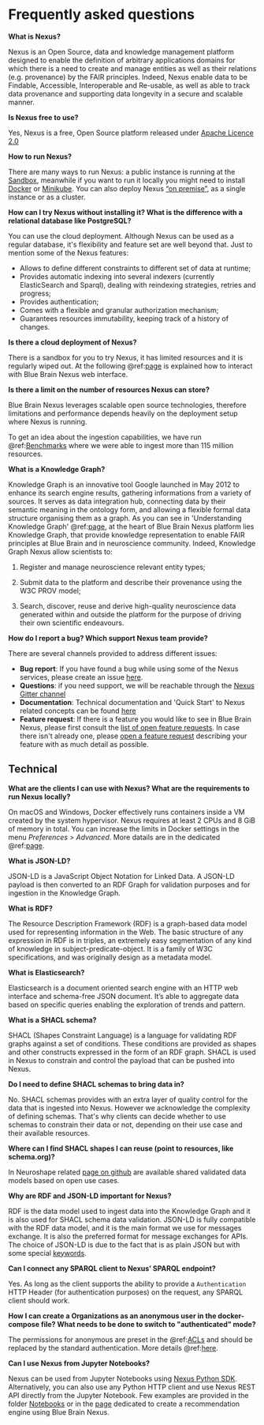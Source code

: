 # Frequently asked questions

**What is Nexus?**

Nexus is an Open Source, data and knowledge management platform designed to enable the definition of arbitrary applications domains for which there is a need to create and manage entities as well as their relations (e.g. provenance) by the FAIR principles. Indeed, Nexus enable data to be Findable, Accessible, Interoperable and Re-usable, as well as able to track data provenance and supporting data longevity in a secure and scalable manner.


**Is Nexus free to use?**

Yes, Nexus is a free, Open Source platform released under [Apache Licence 2.0](https://opensource.org/licenses/Apache-2.0)


**How to run Nexus?**

There are many ways to run Nexus: a public instance is running at the [Sandbox](https://sandbox.bluebrainnexus.io/web/), meanwhile if you want to run it locally you might need to install [Docker](getting-started/running-nexus/index.html#docker) or [Minikube](getting-started/running-nexus/index.html#run-nexus-locally-with-minikube). You can also deploy Nexus [“on premise”](getting-started/running-nexus/index.html#on-premise-cloud-deployment), as a single instance or as a cluster.


**How can I try Nexus without installing it? What is the difference with a relational database like PostgreSQL?**

You can use the cloud deployment.
Although Nexus can be used as a regular database, it's flexibility and feature set are well beyond that. 
Just to mention some of the Nexus features:

* Allows to define different constraints to different set of data at runtime;
* Provides automatic indexing into several indexers (currently ElasticSearch and Sparql), dealing with reindexing strategies, retries and progress;
* Provides authentication;
* Comes with a flexible and granular authorization mechanism;
* Guarantees resources immutability, keeping track of a history of changes.


**Is there a cloud deployment of Nexus?**

There is a sandbox for you to try Nexus, it has limited resources and it is regularly wiped out. At the following @ref:[page](getting-started/webapps.md) is explained how to interact with Blue Brain Nexus web interface. 


**Is there a limit on the number of resources Nexus can store?**

Blue Brain Nexus leverages scalable open source technologies, therefore limitations and performance depends heavily on the deployment setup where Nexus is running.

To get an idea about the ingestion capabilities, we have run @ref:[Benchmarks](additional-info/benchmarks/data-volume-and-scenarios.md) where we were able to ingest more than 115 million resources.


**What is a Knowledge Graph?**

Knowledge Graph is an innovative tool Google launched in May 2012 to enhance its search engine results, gathering informations from a variety of sources. It serves as data integration hub, connecting data by their semantic meaning in the ontology form, and allowing a flexible formal data structure organising them as a graph.
As you can see in 'Understanding Knowledge Graph' @ref:[page](tutorial/knowledge-graph/index.md), at the heart of Blue Brain Nexus platform lies Knowledge Graph, that provide knowledge representation to enable FAIR principles at Blue Brain and in neuroscience community.
Indeed, Knowledge Graph Nexus allow scientists to: 

1. Register and manage neuroscience relevant entity types; 

2. Submit data to the platform and describe their provenance using the W3C PROV model; 

3. Search, discover, reuse and derive high-quality neuroscience data generated within and outside the platform for the purpose of driving their own scientific endeavours.


**How do I report a bug? Which support Nexus team provide?**

There are several channels provided to address different issues:


* **Bug report**: If you have found a bug while using some of the Nexus services, please create an issue [here](https://github.com/BlueBrain/nexus/issues/new?labels=bug).
* **Questions**: if you need support, we will be reachable through the [Nexus Gitter channel](https://gitter.im/BlueBrain/nexus)
* **Documentation**: Technical documentation and 'Quick Start' to Nexus related concepts can be found [here](https://bluebrain.github.io/nexus/docs)
* **Feature request**: If there is a feature you would like to see in Blue Brain Nexus, please first consult the [list of open feature requests](https://github.com/BlueBrain/nexus/issues?q=is%3Aopen+is%3Aissue+label%3Afeature). In case there isn't already one, please [open a feature request](https://github.com/BlueBrain/nexus/issues/new?labels=feature) describing your feature with as much detail as possible.

## Technical


**What are the clients I can use with Nexus? What are the requirements to run Nexus locally?**

On macOS and Windows, Docker effectively runs containers inside a VM created by the system hypervisor. Nexus requires at least 2 CPUs and 8 GiB of memory in total. You can increase the limits in Docker settings in the menu *Preferences > Advanced*. More datails are in the dedicated @ref:[page](getting-started/running-nexus/index.md).


**What is JSON-LD?**

JSON-LD is a JavaScript Object Notation for Linked Data. A JSON-LD payload is then converted to an RDF Graph for validation purposes and for ingestion in the Knowledge Graph.


**What is RDF?**

The Resource Description Framework (RDF) is a graph-based data model used for representing information in the Web. The basic structure of any expression in RDF is in triples, an extremely easy segmentation of any kind of knowledge in subject-predicate-object. It is a family of W3C specifications, and was originally design as a metadata model.
 
 
**What is Elasticsearch?**

Elasticsearch is a document oriented search engine with an HTTP web interface and schema-free JSON document. It’s able to aggregate data based on specific queries enabling the exploration of trends and pattern.


**What is a SHACL schema?**

SHACL (Shapes Constraint Language) is a language for validating RDF graphs against a set of conditions. These conditions are provided as shapes and other constructs expressed in the form of an RDF graph.
SHACL is used in Nexus to constrain and control the payload that can be pushed into Nexus.


**Do I need to define SHACL schemas to bring data in?**

No. SHACL schemas provides with an extra layer of quality control for the data that is ingested into Nexus. However we acknowledge the complexity of defining schemas. That's why clients can decide whether to use schemas to constrain their data or not, depending on their use case and their available resources.


**Where can I find SHACL shapes I can reuse (point to resources, like schema.org)?**

In Neuroshape related [page on github](https://github.com/INCF/neuroshapes) are available shared validated data models based on open use cases.


**Why are RDF and JSON-LD important for Nexus?**

RDF is the data model used to ingest data into the Knowledge Graph and it is also used for SHACL schema data validation. JSON-LD is fully compatible with the RDF data model, and it is the main format we use for messages exchange. It is also the preferred format for message exchanges for APIs. The choice of JSON-LD is due to the fact that is as plain JSON but with some special [keywords](https://json-ld.org/spec/latest/json-ld/#syntax-tokens-and-keywords). 


**Can I connect any SPARQL client to Nexus’ SPARQL endpoint?**

Yes. As long as the client supports the ability to provide a ```Authentication``` HTTP Header (for authentication purposes) on the request, any SPARQL client should work.


**How I can create a Organizations as an anonymous user in the docker-compose file? What needs to be done to switch to "authenticated" mode?**

The permissions for anonymous are preset in the @ref:[ACLs](api/1.0/iam/iam-permissions-api.md) and should be replaced by the standard authentication. More details @ref:[here](api/1.0/iam/iam-permissions-api.md).


**Can I use Nexus from Jupyter Notebooks?**

Nexus can be used from Jupyter Notebooks using [Nexus Python SDK](https://github.com/BlueBrain/nexus-python-sdk/). Alternatively, you can also use any Python HTTP client and use Nexus REST API directly from the Jupyter Notebook. Few examples are provided in the folder [Notebooks](https://github.com/BlueBrain/nexus-python-sdk/tree/master/notebooks) or in the [page](https://github.com/BlueBrain/nexus/blob/master/src/main/paradox/docs/tutorial/notebooks/Recommendation%20System%20via%20Nexus.ipynb) dedicated to create a recommendation engine using Blue Brain Nexus.
